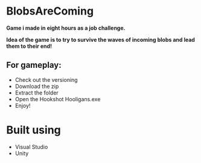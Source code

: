 # BlobsAreComing
 **Game i made in eight hours as a job challenge.**

**Idea of the game is to try to survive the waves of incoming blobs and lead them to their end!**

## For gameplay:
* Check out the versioning
* Download the zip
* Extract the folder
* Open the Hookshot Hooligans.exe
* Enjoy!

# Built using
* Visual Studio
* Unity
